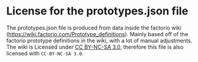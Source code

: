 # License for the prototypes.json file
The prototypes.json file is produced from data inside the factorio wiki (https://wiki.factorio.com/Prototype_definitions).
Mainly based off of the factorio prototype definitions in the wiki, with a lot of manual adjustments.
The wiki is Licensed under [CC BY-NC-SA 3.0](https://creativecommons.org/licenses/by-nc-sa/3.0/), therefore this file is also licensed with `CC-BY-NC-SA 3.0`.

